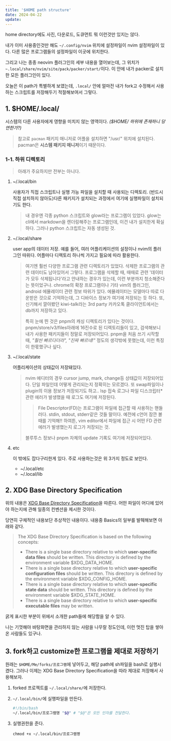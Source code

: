 ```yaml
---
title: '$HOME path structure'
date: 2024-04-22
update:
---
```


home directory에도 사진, 다운로드, 도큐먼트 뭐 이런것만 있지는 않다.

내가 이미 사용중인것만 해도 `~/.config/nvim` 위치에 설정파일이 nvim 설정파일이 있다. 다른 많은 프로그램들의
설정파일이 이곳에 위치한다.

그리고 나는 종종 neovim 플러그인의 세부 내용을 열어보는데, 그 위치가
`~.local/share/nvim/site/pack/packer/start/`이다. 이 안에 내가 packer로 설치한 모든 플러그인이 있다.

오늘은 이 path가 특별하게 보였는데, `.local/` 안에 얼마전 내가 fork고 수정해서 사용하는 스크립트를
저장해두기 적절해보여서 그렇다.

## 1. $HOME/.local/

시스템의 다른 사용자에게 영향을 미치지 않는 영역이다.
_($HOME/ 하위에 존재하니 당연한가?)_

> 참고로 `pacman` 패키지 매니저로 어플을 설치하면 "/usr/" 위치에 설치된다. pacman은 **시스템 패키지
> 매니저**이기 때문이다.

### 1-1. 하위 디렉토리

> 아래가 주요하지만 전부는 아니다.

1. ~/.local/bin

   사용자가 직접 스크립트나 실행 가능 파일을 설치할 때 사용되는 디렉토리. (반드시 직접 설치하지 않아도)다른
   패키지가 설치되는 과정에서 여기에 실행파일이 설치되기도 한다.

   > 내 경우엔 각종 python 스크립트와 glow라는 프로그램이 있었다.
   > glow는 cli에서 markdown을 렌더링해주는 프로그램인데, 이건 내가 설치한게 확실하다. 그러나 python
   > 스크립트는 자동 생성된 것.

2. ~/.local/share

   user app의 데이터 저장. 예를 들어, 여러 어플리케이션의 설정이나 nvim의 플러그인 따위다. 어플마다 디렉토리
   하나씩 가지고 필요에 따라 활용한다.

   > 여기엔 훨씬 다양한 프로그램 관련 디렉토리가 있었다. 삭제한 프로그램의 관련 데이터도 남아있어서 그렇다.
   > 프로그램을 삭제할 때, 때때로 관련 '데이터가 모두 삭제됩니다'라고 안내하는 경우가 있는데, 이런 부분까지
   > 청소해준다는 뜻이었구나.
   > chrome의 확장 프로그램이나 기타 vim의 플러그인, android 에뮬레이터 관련 정보 따위가 있다. 에뮬레이터는
   > 모델마다 따로 다운받은 것으로 기억하는데, 그 디바이스 정보가 여기에 저장되는 듯 하다. 또, 신기해서
   > 깔아봤던 kiwi-talk라는 3rd party 카카오톡 클라이언트에서는 db까지 저장하고 있다.
   >
   > 특히 눈에 띈 것은 pnpm의 캐싱 디렉토리가 있다는 것이다. pnpm/store/v3/files아래에 16진수로 된
   > 디렉토리들이 있고, 검색해보니 내가 사용한 패키지들이 정말로 저장되어있다. pnpm을 처음 쓰기 시작할 때,
   > _"훨씬 빠르다더라", "진짜 빠르네!"_ 정도의 생각밖에 못했는데, 이런 특징이 한몫했구나 싶다.

3. ~/.local/state

   어플리케이션의 상태값이 저장돼있다.

   > nvim 에디터의 경우 cursor jump, mark, change등 상태값이 저장되어있다. 단일 파일인데 어떻게 관리되는지
   > 정확히는 모르겠다. 또 swap파일이나 plugin의 이용 정보가 저장되기도 하고.. lsp 접속 로그나 파일
   > 디스크립터\* 관련 에러가 발생했을 때 로그도 여기에 저장된다.
   >
   > > File Descriptor(FD)는 프로그램이 파일에 접근할 때 사용하는 핸들러다. stdin, stdout, stderr같은 것들
   > > 말이다. 예전에 c언어 잠깐 볼 때를 기억해!! 하여튼, vim editor에서 파일에 접근 시 어떤 FD 관련 에러가
   > > 발생했는지 로그가 저장되는 것.
   >
   > 블루투스 정보나 pnpm 자체의 update 기록도 여기에 저장되어있다.

4. etc

   이 밖에도 잡다구리한게 있다. 주로 사용하는것은 위 3가지 정도로 보인다.

   - ~/.local/etc
   - ~/.local/lib

## 2. XDG Base Directory Specification

위의 내용은
[XDG Base Directory Specification](https://specifications.freedesktop.org/basedir-spec/basedir-spec-latest.html)을
따른다. 어떤 파일이 어디에 있어야 하는지에 관해 일종의 컨벤션을 제시한 것이다.

당연히 구체적인 내용보단 추상적인 내용이다. 내용중 Basics의 일부를 발췌해보면 아래와 같다.

> The XDG Base Directory Specification is based on the following concepts:
>
> - There is a single base directory relative to which **user-specific data files** should be written. This
>   directory is defined by the environment variable $XDG_DATA_HOME.
> - There is a single base directory relative to which **user-specific configuration files** should be
>   written. This directory is defined by the environment variable $XDG_CONFIG_HOME.
> - There is a single base directory relative to which **user-specific state data** should be written. This
>   directory is defined by the environment variable $XDG_STATE_HOME.
> - There is a single base directory relative to which **user-specific executable files** may be written.

굵게 표시한 부분이 위에서 소개한 path들에 해당함을 알 수 있다.

나는 기껏해야 바탕화면을 관리하지 않는 사람을 나무랄 정도인데, 이런 멋진 탑을 쌓아온 사람들도 있구나.

## 3. fork하고 customize한 프로그램을 제대로 저장하기

원래는 `$HOME/Me/forks/프로그램`에 넣어두고, 해당 path에 sh파일을 bash로 실행시켰다. 그러나 이제는 XDG Base
Directory Specification을 따라 제대로 저장해서 사용해보자.

1. forked 프로젝트를 `~/.local/share/`에 저장한다.
2. `~/.local/bin/`에 실행파일을 만든다.

   ```bash
   #!/bin/bash
   ~/.local/bin/프로그램명 "$@" # "$@"은 모든 인자를 전달한다.
   ```

3. 실행권한을 준다.

   `chmod +x ~/.local/bin/프로그램명`
